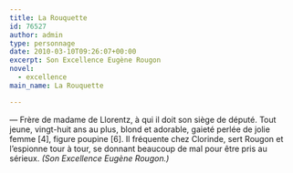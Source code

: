 ```yaml
---
title: La Rouquette
id: 76527
author: admin
type: personnage
date: 2010-03-10T09:26:07+00:00
excerpt: Son Excellence Eugène Rougon
novel:
  - excellence
main_name: La Rouquette

---
```

— Frère de madame de Llorentz, à qui il doit son siège de député. Tout jeune, vingt-huit ans au plus, blond et adorable, gaieté perlée de jolie femme [4], figure poupine [6]. Il fréquente chez Clorinde, sert Rougon et l&rsquo;espionne tour à tour, se donnant beaucoup de mal pour être pris au sérieux. _(Son Excellence Eugène Rougon.)_